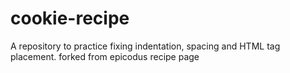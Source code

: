 # cookie-recipe
A repository to practice fixing indentation, spacing and HTML tag placement.
forked from epicodus recipe page
